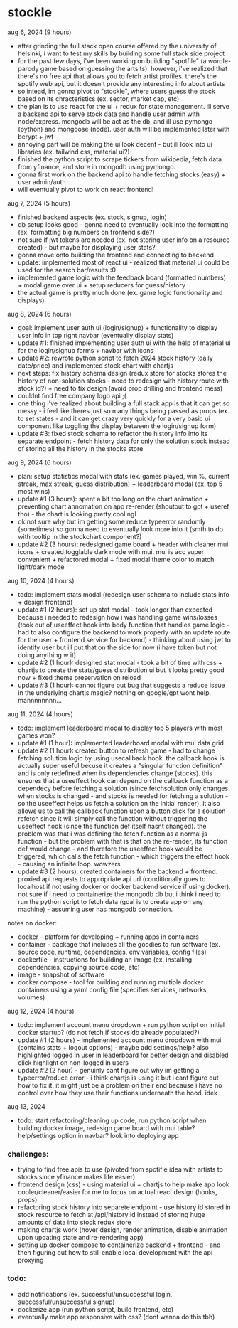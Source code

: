 # stockle

aug 6, 2024 (9 hours)

- after grinding the full stack open course offered by the university of helsinki, i want to test my skills by building some full stack side project
- for the past few days, i've been working on building "spotfile" (a wordle-parody game based on guessing the artsits). however, i've realized that there's no free api that allows you to fetch artist profiles. there's the spotify web api, but it doesn't provide any interesting info about artists
- so intead, im gonna pivot to "stockle", where users guess the stock based on its chracteristics (ex. sector, market cap, etc)
- the plan is to use react for the ui + redux for state management. ill serve a backend api to serve stock data and handle user admin with node/express. mongodb will be act as the db, and ill use pymongo (python) and mongoose (node). user auth will be implemented later with bcrypt + jwt
- annoying part will be making the ui look decent - but ill look into ui libraries (ex. tailwind css, material ui?)
- finished the python script to scrape tickers from wikipedia, fetch data from yfinance, and store in mongodb using pymongo.
- gonna first work on the backend api to handle fetching stocks (easy) + user admin/auth
- will eventually pivot to work on react frontend!

aug 7, 2024 (5 hours)

- finished backend aspects (ex. stock, signup, login)
- db setup looks good - gonna need to eventually look into the formatting (ex. formatting big numbers on frontend side?)
- not sure if jwt tokens are needed (ex. not storing user info on a resource created) - but maybe for displaying user stats?
- gonna move onto building the frontend and connecting to backend
- update: implemented most of react ui - realized that material ui could be used for the search bar/results :0
- implemented game logic with the feedback board (formatted numbers) + modal game over ui + setup reducers for guess/history
- the actual game is pretty much done (ex. game logic functionality and displays)

aug 8, 2024 (6 hours)

- goal: implement user auth ui (login/signup) + functionality to display user info in top right navbar (eventually display stats)
- update #1: finished implementing user auth ui with the help of material ui for the login/signup forms + navbar with icons
- update #2: rewrote python script to fetch 2024 stock history (daily date/price) and implemented stock chart with chartjs
- next steps: fix history schema design (redux store for stocks stores the history of non-solution stocks - need to redesign with history route with stock id?) + need to fix design (avoid prop drilling and frontend mess)
- couldnt find free company logo api ;(
- one thing i've realized about building a full stack app is that it can get so messy - i feel like theres just so many things being passed as props (ex. to set states - and it can get crazy very quickly for a very basic ui component like toggling the display between the login/signup form)
- update #3: fixed stock schema to refactor the history info into its separate endpoint - fetch history data for only the solution stock instead of storing all the history in the stocks store

aug 9, 2024 (6 hours)

- plan: setup statistics modal with stats (ex. games played, win %, current streak, max streak, guess distribution) + leaderboard modal (ex. top 5 most wins)
- update #1 (3 hours): spent a bit too long on the chart animation + preventing chart annomation on app re-render (shoutout to gpt + useref tho) - the chart is looking pretty cool ngl
- ok not sure why but im getting some reduce typeerror randomly (sometimes) so gonna need to eventually look more into it (smth to do with tooltip in the stockchart component?)
- update #2 (3 hours): redesigned game board + header with cleaner mui icons + created togglable dark mode with mui. mui is acc super convenient + refactored modal + fixed modal theme color to match light/dark mode

aug 10, 2024 (4 hours)

- todo: implement stats modal (redesign user schema to include stats info + design frontend)
- update #1 (2 hours): set up stat modal - took longer than expected because i needed to redesign how i was handling game wins/losses (took out of useeffect hook into body function that handles game logic - had to also configure the backend to work properly with an update route for the user + frontend service for backend) - thinking about using jwt to identify user but ill put that on the side for now (i have token but not doing anything w it)
- update #2 (1 hour): designed stat modal - took a bit of time with css + chartjs to create the stats/guess distribution ui but it looks pretty good now + fixed theme preservation on reload
- update #3 (1 hour): cannot figure out bug that suggests a reduce issue in the underlying chartjs magic? nothing on google/gpt wont help. mannnnnnnn...

aug 11, 2024 (4 hours)

- todo: implement leaderboard modal to display top 5 players with most games won?
- update #1 (1 hour): implemented leaderboard modal with mui data grid
- update #2 (1 hour): created button to refresh game - had to change fetching solution logic by using usecallback hook. the callback hook is actually super useful becuse it creates a "singular function definition" and is only redefined when its dependencies change (stocks). this ensures that a useeffect hook can depend on the callback function as a dependecy before fetching a solution (since fetchsolution only changes when stocks is changed - and stocks is needed for fetching a solution - so the useeffect helps us fetch a solution on the initial render). it also allows us to call the callback function upon a button click for a solution refetch since it will simply call the function without triggering the useeffect hook (since the function def itself hasnt changed). the problem was that i was defining the fetch function as a normal js function - but the problem with that is that on the re-render, its function def would change - and therefore the useeffect hook would be triggered, which calls the fetch function - which triggers the effect hook - causing an infinite loop. wowzers
- update #3 (2 hours): created containers for the backend + frontend. proxied api requests to appropriate api url (conditionally goes to localhost if not using docker or docker backend service if using docker). not sure if i need to containerize the mongodb db but i think i need to run the python script to fetch data (goal is to create app on any machine) - assuming user has mongodb connection.

notes on docker:

- docker - platform for developing + running apps in containers
- container - package that includes all the goodies to run software (ex. source code, runtime, dependencies, env variables, config files)
- dockerfile - instructions for building an image (ex. installing dependencies, copying source code, etc)
- image - snapshot of software
- docker compose - tool for building and running multiple docker containers using a yaml config file (specifies services, networks, volumes)

aug 12, 2024 (4 hours)

- todo: implement account menu dropdown + run python script on initial docker startup? (do not fetch if stocks db already populated?)
- update #1 (2 hours) - implemented account menu dropdown with mui (contains stats + logout options) - maybe add settings/help? also highlighted logged in user in leaderboard for better design and disabled click highlight on non-logged in users
- update #2 (2 hour) - genuinly cant figure out why im getting a typeerror/reduce error - i think chartjs is using it but i cant figure out how to fix it. it might just be a problem on their end because i have no control over how they use their functions underneath the hood. idek

aug 13, 2024

- todo: start refactoring/cleaning up code, run python script when building docker image, redesign game board with mui table? help/settings option in navbar? look into deploying app

### challenges:

- trying to find free apis to use (pivoted from spotifle idea with artists to stocks since yfinance makes life easier)
- frontend design (css) - using material ui + chartjs to help make app look cooler/cleaner/easier for me to focus on actual react design (hooks, props)
- refactoring stock history into separete endpoint - use history id stored in stock resource to fetch at /api/history:id instead of storing huge amounts of data into stock redux store
- making chartjs work (hover design, render animation, disable animation upon updating state and re-rendering app)
- setting up docker compose to containerize backend + frontend - and then figuring out how to still enable local development with the api proxying

### todo:

- add notifications (ex. successful/unsuccessful login, successful/unsuccessful signup)
- dockerize app (run python script, build frontend, etc)
- eventually make app responsive with css? (dont wanna do this tbh)
